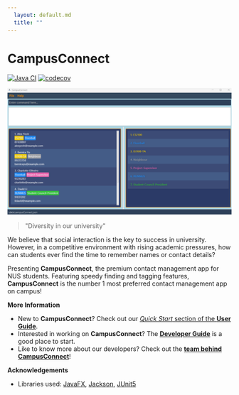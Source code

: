 ```yaml
---
  layout: default.md
  title: ""
---
```


# CampusConnect

[![Java CI](https://github.com/AY2425S1-CS2103T-F14a-4/tp/workflows/Java%20CI/badge.svg)](https://github.com/AY2425S1-CS2103T-F14a-4/tp/actions)
[![codecov](https://codecov.io/gh/AY2425S1-CS2103T-F14a-4/tp/graph/badge.svg?token=WJ26AR9Y26)](https://codecov.io/gh/AY2425S1-CS2103T-F14a-4/tp)

![Ui](images/Ui.png)

> "Diversity in our university"

We believe that social interaction is the key to success in university. However, in a competitive environment with rising 
academic pressures, how can students ever find the time to remember names or contact details?

Presenting **CampusConnect**, the premium contact management app for NUS students. 
Featuring speedy finding and tagging features, **CampusConnect** is the number 1 most preferred contact management app on campus!

**More Information**
* New to **CampusConnect**? Check out our [_Quick Start_ section of the **User Guide**](UserGuide.html#quick-start).
* Interested in working on **CampusConnect**? The [**Developer Guide**](DeveloperGuide.html) is a good place to start.
* Like to know more about our developers? Check out the [**team behind CampusConnect**](AboutUs.md)!

**Acknowledgements**

* Libraries used: [JavaFX](https://openjfx.io/), [Jackson](https://github.com/FasterXML/jackson), [JUnit5](https://github.com/junit-team/junit5)
